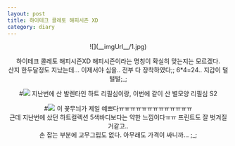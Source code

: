```yaml
---
layout: post
title: 하이테크 콜레토 해피시즌 XD
category: diary
---
```

<center>
![](__imgUrl__/1.jpg)

하이테크 콜레토 해피시즌XD 해피시즌이라는 명칭이 확실히 맞는지는 모르겠다.<br>
산지 한두달정도 지났는데... 이제서야 심을.. 전부 다 장착하였다;; 6*4=24.. 지갑이 털털털;_;

#![](__imgUrl__/2.jpg)
지난번에 산 발렌타인 하트 리필심이랑, 이번에 같이 산 별모양 리필심 S2

#![](__imgUrl__/3.jpg)
이 꽃무늬가 제일 예쁘다ㅠㅠㅠㅠㅠㅠㅠㅠㅠㅠㅠㅠㅠ<br>
근데 지난번에 샀던 하트컬렉션 5색바디보다는 약한 느낌이다ㅠㅠ 프린트도 잘 벗겨질거같고..<br>
손 잡는 부분에 고무그립도 없다. 아무래도 가격이 싸니까... ;_;
</center>